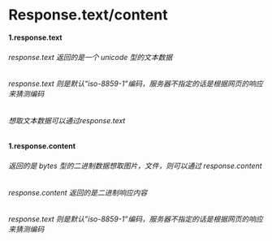 # Response.text/content
**1.response.text**
###### response.text 返回的是一个 unicode 型的文本数据 
###### response.text 则是默认”iso-8859-1”编码，服务器不指定的话是根据网页的响应来猜测编码
###### 想取文本数据可以通过response.text 

**1.response.content**
###### 返回的是 bytes 型的二进制数据想取图片，文件，则可以通过 response.content 
###### response.content 返回的是二进制响应内容 
###### response.text 则是默认”iso-8859-1”编码，服务器不指定的话是根据网页的响应来猜测编码


